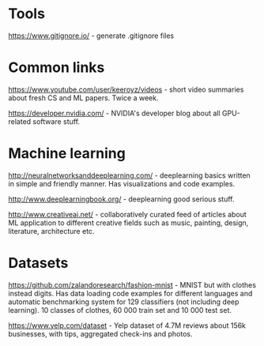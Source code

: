 # Tools
https://www.gitignore.io/ - generate .gitignore files


# Common links
https://www.youtube.com/user/keeroyz/videos - short video summaries about fresh CS and ML papers. Twice a week.

https://developer.nvidia.com/ - NVIDIA's developer blog about all GPU-related software stuff.


# Machine learning
http://neuralnetworksanddeeplearning.com/ - deeplearning basics written in simple and friendly manner. Has visualizations and code examples.

http://www.deeplearningbook.org/ - deeplearning good serious stuff.

http://www.creativeai.net/ - collaboratively curated feed of articles about ML application to different creative fields such as music, painting, design, literature, architecture etc.


# Datasets
https://github.com/zalandoresearch/fashion-mnist - MNIST but with clothes instead digits. Has data loading code examples for different languages and automatic benchmarking system for 129 classifiers (not including deep learning). 10 classes of clothes, 60 000 train set and 10 000 test set.

https://www.yelp.com/dataset - Yelp dataset of 4.7M reviews about 156k businesses, with tips, aggregated check-ins and photos.
